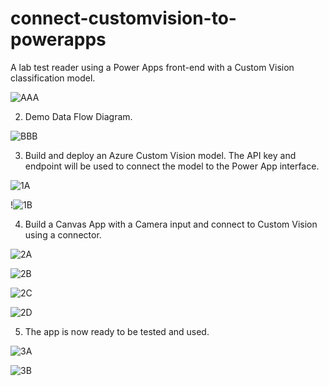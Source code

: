 # connect-customvision-to-powerapps
A lab test reader using a Power Apps front-end with a Custom Vision classification model.

![AAA](https://user-images.githubusercontent.com/83891373/189936707-3393f828-940d-42c3-a555-0608c1c6fa76.jpg)

2. Demo Data Flow Diagram.

![BBB](https://user-images.githubusercontent.com/83891373/189932293-234c26f3-516d-496c-9968-7829114570fc.jpg)

3. Build and deploy an Azure Custom Vision model. The API key and endpoint will be used to connect the model to
the Power App interface.

![1A](https://user-images.githubusercontent.com/83891373/189790785-13d08f94-9061-43c0-80c6-b44d789d1351.jpg)

!![1B](https://user-images.githubusercontent.com/83891373/189923139-968bc21f-59e5-44dd-b94b-d3ace36d3658.jpg)

4. Build a Canvas App with a Camera input and connect to Custom Vision using a connector.

![2A](https://user-images.githubusercontent.com/83891373/189790824-afd72950-3b9b-43de-83aa-c376c218e365.jpg)

![2B](https://user-images.githubusercontent.com/83891373/189790836-a5cee6c2-b668-4b2c-8bd1-316cc7d9ebef.jpg)

![2C](https://user-images.githubusercontent.com/83891373/189790844-b9e7f1f3-029d-45d1-aafe-eac49a9b0c2a.jpg)

![2D](https://user-images.githubusercontent.com/83891373/189790851-a7722dac-68a1-480d-ad53-e78a81b3211e.jpg)

5. The app is now ready to be tested and used.

![3A](https://user-images.githubusercontent.com/83891373/189921755-aedc327c-cb41-46a5-be8b-8c2c5ecd97e4.jpg)

![3B](https://user-images.githubusercontent.com/83891373/189923297-1da9b757-be58-4ca3-9901-dc2707ebae86.jpg)

